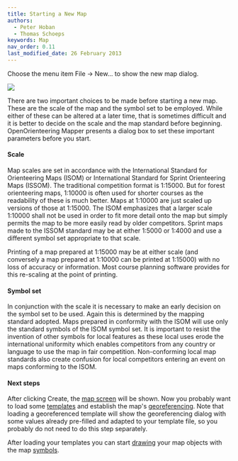 ```yaml
---
title: Starting a New Map
authors:
  - Peter Hoban
  - Thomas Schoeps
keywords: Map
nav_order: 0.11
last_modified_date: 26 February 2013
---
```


Choose the menu item File -&gt; New... to show the new map dialog.

![ ](images/new_map.png)

There are two important choices to be made before starting a new map. These are the scale of the map and the symbol set to be employed. While either of these can be altered at a later time, that is sometimes difficult and it is better to decide on the scale and the map standard before beginning. OpenOrienteering Mapper presents a dialog box to set these important parameters before you start.

#### Scale

Map scales are set in accordance with the International Standard for Orienteering Maps (ISOM) or International Standard for Sprint Orienteering Maps (ISSOM). The traditional competition format is 1:15000. But for forest orienteering maps, 1:10000 is often used for shorter courses as the readability of these is much better. Maps at 1:10000 are just scaled up versions of those at 1:15000. The ISOM emphasizes that a larger scale 1:10000 shall not be used in order to fit more detail onto the map but simply permits the map to be more easily read by older competitors. Sprint maps made to the ISSOM standard may be at either 1:5000 or 1:4000 and use a different symbol set appropriate to that scale.

Printing of a map prepared at 1:15000 may be at either scale (and conversely a map prepared at 1:10000 can be printed at 1:15000) with no loss of accuracy or information. Most course planning software provides for this re-scaling at the point of printing.

#### Symbol set

In conjunction with the scale it is necessary to make an early decision on the symbol set to be used. Again this is determined by the mapping standard adopted. Maps prepared in conformity with the ISOM will use only the standard symbols of the ISOM symbol set. It is important to resist the invention of other symbols for local features as these local uses erode the international uniformity which enables competitors from any country or language to use the map in fair competition. Non-conforming local map standards also create confusion for local competitors entering an event on maps conforming to the ISOM.

#### Next steps

After clicking Create, the [map screen](main_window.md) will be shown. Now you probably want to load some [templates](templates.md) and establish the map's [georeferencing](georeferencing.md). Note that loading a georeferenced template will show the georeferencing dialog with some values already pre-filled and adapted to your template file, so you probably do not need to do this step separately.

After loading your templates you can start [drawing](toolbars.md#drawing-toolbar) your map objects with the map [symbols](symbol_dock_widget.md).
